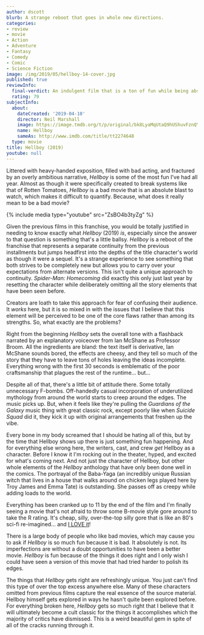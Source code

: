 ```yaml
---
author: dscott
blurb: A strange reboot that goes in whole new directions.
categories:
- review
- movie
- Action
- Adventure
- Fantasy
- Comedy
- Comic
- Science Fiction
image: /img/2019/05/hellboy-14-cover.jpg
published: true
reviewInfo:
  final-verdict: An indulgent film that is a ton of fun while being absolutely bad.
  rating: 79
subjectInfo:
  about:
    dateCreated: '2019-04-10'
    director: Neil Marshall
    image: https://image.tmdb.org/t/p/original/bk8LyaMqUtaQ9hUShuvFznQYQKR.jpg
    name: Hellboy
    sameAs: http://www.imdb.com/title/tt2274648
  type: movie
title: Hellboy (2019)
youtube: null
---
```


Littered with heavy-handed exposition, filled with bad acting, and fractured by an overly ambitious narrative, *Hellboy* is some of the most fun I've had all year. Almost as though it were specifically created to break systems like that of Rotten Tomatoes, *Hellboy* is a bad movie that is an absolute blast to watch, which makes it difficult to quantify. Because, what does it really mean to be a bad movie?

{% include media type="youtube" src="ZsBO4b3tyZg" %}

Given the previous films in this franchise, you would be totally justified in needing to know exactly what *Hellboy* (2019) *is*, especially since the answer to that question is something that's a little ballsy. *Hellboy* is a reboot of the franchise that represents a separate continuity from the previous installments but jumps headfirst into the depths of the title character's world as though it were a sequel. It's a strange experience to see something that both strives to be completely new but allows you to carry over your expectations from alternate versions. This isn't quite a unique approach to continuity. *Spider-Man: Homecoming* did exactly this only just last year by resetting the character while deliberately omitting all the story elements that have been seen before. 

Creators are loath to take this approach for fear of confusing their audience. It *works* here, but it is so mixed in with the issues that I believe that this element will be perceived to be one of the core flaws rather than among its strengths. So, what exactly are the problems?

Right from the beginning *Hellboy* sets the overall tone with a flashback narrated by an explanatory voiceover from Ian McShane as Professor Broom. All the ingredients are bland: the text itself is derivative, Ian McShane sounds bored, the effects are cheesy, and they tell so much of the story that they have to leave tons of holes leaving the ideas incomplete. Everything wrong with the first 30 seconds is emblematic of the poor craftsmanship that plagues the rest of the runtime... but...

Despite all of that, there's a little bit of attitude there. Some totally unnecessary F-bombs. Off-handedly casual incorporation of underutilized mythology from around the world starts to creep around the edges. The music picks up. But, when it feels like they're pulling the *Guardians of the Galaxy* music thing with great classic rock, except poorly like when *Suicide Squad* did it, they kick it up with original arrangements that freshen up the vibe. 

Every bone in my body screamed that I should be hating all of this, but by the time that Hellboy shows up there is just something fun happening. And for everything else wrong here, the writers, cast, and crew *get* Hellboy as a character. Before I know it I'm rocking out in the theater, hyped, and excited for what's coming next. And not just the character of Hellboy, but other whole elements of the *Hellboy* anthology that have only been done well in the comics. The portrayal of the Baba-Yaga (an incredibly unique Russian witch that lives in a house that walks around on chicken legs played here by Troy James and Emma Tate) is outstanding. She passes off as creepy while adding loads to the world. 

Everything has been cranked up to 11 by the end of the film and I'm finally seeing a movie that's not afraid to throw some B-movie style gore around to take the R rating. It's cheap, silly, over-the-top silly gore that is like an 80's sci-fi re-imagined... and [I LOVE it](https://getyarn.io/yarn-clip/c12e5a62-bc06-4baa-a307-26f551259412)!

There is a large body of people who like bad movies, which may cause you to ask if *Hellboy* is so much fun because it is bad. It absolutely is not. Its imperfections are without a doubt opportunities to have been a better movie. *Hellboy* is fun because of the things it does right and I only wish I could have seen a version of this movie that had tried harder to polish its edges.

The things that *Hellboy* gets right are refreshingly unique. You just can't find this type of over the top excess anywhere else. Many of these characters omitted from previous films capture the real essence of the source material. Hellboy himself gets explored in ways he hasn't quite been explored before. For everything broken here, *Hellboy* gets so much right that I believe that it will ultimately become a cult classic for the things it accomplishes which the majority of critics have dismissed. This is a weird beautiful gem in spite of all of the cracks running through it.